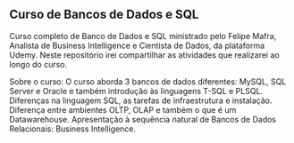 ## Curso de Bancos de Dados e SQL

Curso completo de Banco de Dados e SQL ministrado pelo Felipe Mafra, Analista de Business Intelligence e Cientista de Dados, da plataforma Udemy.
Neste repositório irei compartilhar as atividades que realizarei ao longo do curso.





Sobre o curso: O curso aborda 3 bancos de dados diferentes: MySQL, SQL Server e Oracle e também introdução às linguagens T-SQL e PLSQL. Diferenças na linguagem SQL, as tarefas de infraestrutura e instalação. Diferença entre ambientes OLTP, OLAP e também o que é um Datawarehouse. Apresentação à sequência natural de Bancos de Dados Relacionais: Business Intelligence.
